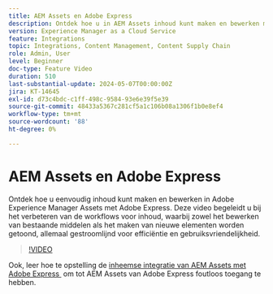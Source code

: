 ```yaml
---
title: AEM Assets en Adobe Express
description: Ontdek hoe u in AEM Assets inhoud kunt maken en bewerken met Adobe Express.
version: Experience Manager as a Cloud Service
feature: Integrations
topic: Integrations, Content Management, Content Supply Chain
role: Admin, User
level: Beginner
doc-type: Feature Video
duration: 510
last-substantial-update: 2024-05-07T00:00:00Z
jira: KT-14645
exl-id: d73c4bdc-c1ff-498c-9584-93e6e39f5e39
source-git-commit: 48433a5367c281cf5a1c106b08a1306f1b0e8ef4
workflow-type: tm+mt
source-wordcount: '88'
ht-degree: 0%

---
```


# AEM Assets en Adobe Express

Ontdek hoe u eenvoudig inhoud kunt maken en bewerken in Adobe Experience Manager Assets met Adobe Express. Deze video begeleidt u bij het verbeteren van de workflows voor inhoud, waarbij zowel het bewerken van bestaande middelen als het maken van nieuwe elementen worden getoond, allemaal gestroomlijnd voor efficiëntie en gebruiksvriendelijkheid.

>[!VIDEO](https://video.tv.adobe.com/v/3444082/?learn=on&captions=dut)

Ook, leer hoe te opstelling de [&#x200B; inheemse integratie van AEM Assets met Adobe Express &#x200B;](https://experienceleague.adobe.com/nl/docs/experience-manager-cloud-service/content/assets/integration-adobe-express/native-integration-adobe-express) om tot AEM Assets van Adobe Express foutloos toegang te hebben.
